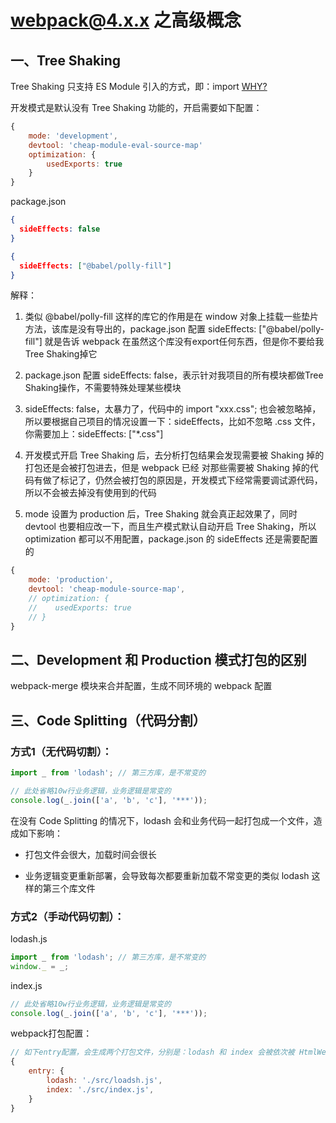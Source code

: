 # webpack@4.x.x 之高级概念

## 一、Tree Shaking

Tree Shaking 只支持 ES Module 引入的方式，即：import
[WHY?](https://tsejx.github.io/webpack-guidebook/principle-analysis/operational-principle/tree-shaking#pure_funcs)

开发模式是默认没有 Tree Shaking 功能的，开启需要如下配置：

``` javascript
{
    mode: 'development',
    devtool: 'cheap-module-eval-source-map'
    optimization: {
        usedExports: true
    }
}
```

package.json

``` json
{
  sideEffects: false
}
```

``` json
{
  sideEffects: ["@babel/polly-fill"]
}
```

解释：

1. 类似 @babel/polly-fill 这样的库它的作用是在 window 对象上挂载一些垫片方法，该库是没有导出的，package.json 配置 sideEffects: ["@babel/polly-fill"] 就是告诉 webpack 在虽然这个库没有export任何东西，但是你不要给我Tree Shaking掉它

2. package.json 配置 sideEffects: false，表示针对我项目的所有模块都做Tree Shaking操作，不需要特殊处理某些模块

3. sideEffects: false，太暴力了，代码中的 import "xxx.css"; 也会被忽略掉，所以要根据自己项目的情况设置一下：sideEffects，比如不忽略 .css 文件，你需要加上：sideEffects: ["*.css"]

4. 开发模式开启 Tree Shaking 后，去分析打包结果会发现需要被 Shaking 掉的打包还是会被打包进去，但是 webpack 已经 对那些需要被 Shaking 掉的代码有做了标记了，仍然会被打包的原因是，开发模式下经常需要调试源代码，所以不会被去掉没有使用到的代码

5. mode 设置为 production 后，Tree Shaking 就会真正起效果了，同时 devtool 也要相应改一下，而且生产模式默认自动开启 Tree Shaking，所以 optimization 都可以不用配置，package.json 的 sideEffects 还是需要配置的

``` javascript
{
    mode: 'production',
    devtool: 'cheap-module-source-map',
    // optimization: {
    //    usedExports: true
    // }
}
```

## 二、Development 和 Production 模式打包的区别

webpack-merge 模块来合并配置，生成不同环境的 webpack 配置

## 三、Code Splitting（代码分割）

### 方式1（无代码切割）：

``` javascript
import _ from 'lodash'; // 第三方库，是不常变的

// 此处省略10w行业务逻辑，业务逻辑是常变的
console.log(_.join(['a', 'b', 'c'], '***'));
```

在没有 Code Splitting 的情况下，lodash 会和业务代码一起打包成一个文件，造成如下影响：

* 打包文件会很大，加载时间会很长

* 业务逻辑变更重新部署，会导致每次都要重新加载不常变更的类似 lodash 这样的第三个库文件

### 方式2（手动代码切割）：

lodash.js

``` javascript
import _ from 'lodash'; // 第三方库，是不常变的
window._ = _;
```

index.js

``` javascript
// 此处省略10w行业务逻辑，业务逻辑是常变的
console.log(_.join(['a', 'b', 'c'], '***'));
```

webpack打包配置：

``` javascript
// 如下entry配置，会生成两个打包文件，分别是：lodash 和 index 会被依次被 HtmlWebpackPlugin 插件注入到模板html文件中
{
    entry: {
        lodash: './src/loadsh.js',
        index: './src/index.js',
    }
}
```

